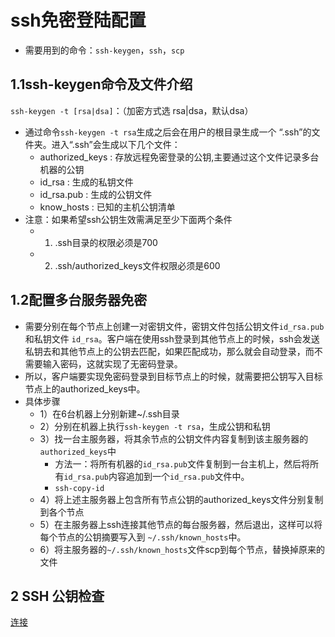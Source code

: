 # ssh免密登陆配置

- 需要用到的命令：`ssh-keygen`，`ssh`，`scp`

## 1.1ssh-keygen命令及文件介绍

`ssh-keygen -t [rsa|dsa]`：（加密方式选 rsa|dsa，默认dsa）

- 通过命令`ssh-keygen -t rsa`生成之后会在用户的根目录生成一个 “.ssh”的文件夹。进入“.ssh”会生成以下几个文件：
  - authorized_keys	: 存放远程免密登录的公钥,主要通过这个文件记录多台机器的公钥
  - id_rsa                      : 生成的私钥文件
  - id_rsa.pub 		    : 生成的公钥文件
  - know_hosts 		 : 已知的主机公钥清单
- 注意：如果希望ssh公钥生效需满足至少下面两个条件
  - 1) .ssh目录的权限必须是700
  - 2) .ssh/authorized_keys文件权限必须是600

## 1.2配置多台服务器免密

- 需要分别在每个节点上创建一对密钥文件，密钥文件包括公钥文件`id_rsa.pub`和私钥文件 `id_rsa`。客户端在使用ssh登录到其他节点上的时候，ssh会发送私钥去和其他节点上的公钥去匹配，如果匹配成功，那么就会自动登录，而不需要输入密码，这就实现了无密码登录。  
- 所以，客户端要实现免密码登录到目标节点上的时候，就需要把公钥写入目标节点上的authorized_keys中。
- 具体步骤
  - 1）在6台机器上分别新建~/.ssh目录
  - 2）分别在机器上执行`ssh-keygen -t rsa`，生成公钥和私钥
  - 3）找一台主服务器，将其余节点的公钥文件内容复制到该主服务器的`authorized_keys`中
    - 方法一：将所有机器的`id_rsa.pub`文件复制到一台主机上，然后将所有`id_rsa.pub`内容追加到一个`id_rsa.pub`文件中。
    - `ssh-copy-id`
  - 4）将上述主服务器上包含所有节点公钥的authorized_keys文件分别复制到各个节点
  - 5）在主服务器上ssh连接其他节点的每台服务器，然后退出，这样可以将每个节点的公钥摘要写入到 `~/.ssh/known_hosts`中。
  - 6）将主服务器的`~/.ssh/known_hosts`文件scp到每个节点，替换掉原来的文件

## 2 SSH 公钥检查

[连接](<http://www.worldhello.net/2010/04/08/1026.html>)